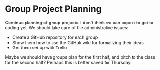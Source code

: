 # Group Project Planning

Continue planning of group projects. I don't think we can expect to
get to coding yet. We should take care of the administrative issues:

* Create a GitHub repository for each group
* Show them how to use the GitHub wiki for formalizing their ideas
* Get them set up with Trello

Maybe we should have groups plan for the first half, and pitch to the
class for the second half? Perhaps this is better saved for Thursday.
